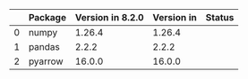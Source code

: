 <!-- markdown-link-check-disable -->

|    | Package   | Version in 8.2.0   | Version in    | Status   |
|---:|:----------|:-------------------|:--------------|:---------|
|  0 | numpy     | 1.26.4             | 1.26.4        |          |
|  1 | pandas    | 2.2.2              | 2.2.2         |          |
|  2 | pyarrow   | 16.0.0             | 16.0.0        |          |